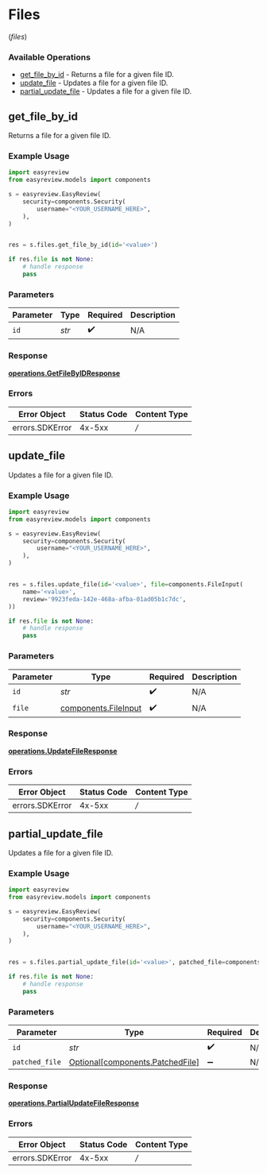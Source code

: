# Files
(*files*)

### Available Operations

* [get_file_by_id](#get_file_by_id) - Returns a file for a given file ID.
* [update_file](#update_file) - Updates a file for a given file ID.
* [partial_update_file](#partial_update_file) - Updates a file for a given file ID.

## get_file_by_id

Returns a file for a given file ID.

### Example Usage

```python
import easyreview
from easyreview.models import components

s = easyreview.EasyReview(
    security=components.Security(
        username="<YOUR_USERNAME_HERE>",
    ),
)


res = s.files.get_file_by_id(id='<value>')

if res.file is not None:
    # handle response
    pass

```

### Parameters

| Parameter          | Type               | Required           | Description        |
| ------------------ | ------------------ | ------------------ | ------------------ |
| `id`               | *str*              | :heavy_check_mark: | N/A                |


### Response

**[operations.GetFileByIDResponse](../../models/operations/getfilebyidresponse.md)**
### Errors

| Error Object    | Status Code     | Content Type    |
| --------------- | --------------- | --------------- |
| errors.SDKError | 4x-5xx          | */*             |

## update_file

Updates a file for a given file ID.

### Example Usage

```python
import easyreview
from easyreview.models import components

s = easyreview.EasyReview(
    security=components.Security(
        username="<YOUR_USERNAME_HERE>",
    ),
)


res = s.files.update_file(id='<value>', file=components.FileInput(
    name='<value>',
    review='9923feda-142e-468a-afba-01ad05b1c7dc',
))

if res.file is not None:
    # handle response
    pass

```

### Parameters

| Parameter                                                    | Type                                                         | Required                                                     | Description                                                  |
| ------------------------------------------------------------ | ------------------------------------------------------------ | ------------------------------------------------------------ | ------------------------------------------------------------ |
| `id`                                                         | *str*                                                        | :heavy_check_mark:                                           | N/A                                                          |
| `file`                                                       | [components.FileInput](../../models/components/fileinput.md) | :heavy_check_mark:                                           | N/A                                                          |


### Response

**[operations.UpdateFileResponse](../../models/operations/updatefileresponse.md)**
### Errors

| Error Object    | Status Code     | Content Type    |
| --------------- | --------------- | --------------- |
| errors.SDKError | 4x-5xx          | */*             |

## partial_update_file

Updates a file for a given file ID.

### Example Usage

```python
import easyreview
from easyreview.models import components

s = easyreview.EasyReview(
    security=components.Security(
        username="<YOUR_USERNAME_HERE>",
    ),
)


res = s.files.partial_update_file(id='<value>', patched_file=components.PatchedFile())

if res.file is not None:
    # handle response
    pass

```

### Parameters

| Parameter                                                                  | Type                                                                       | Required                                                                   | Description                                                                |
| -------------------------------------------------------------------------- | -------------------------------------------------------------------------- | -------------------------------------------------------------------------- | -------------------------------------------------------------------------- |
| `id`                                                                       | *str*                                                                      | :heavy_check_mark:                                                         | N/A                                                                        |
| `patched_file`                                                             | [Optional[components.PatchedFile]](../../models/components/patchedfile.md) | :heavy_minus_sign:                                                         | N/A                                                                        |


### Response

**[operations.PartialUpdateFileResponse](../../models/operations/partialupdatefileresponse.md)**
### Errors

| Error Object    | Status Code     | Content Type    |
| --------------- | --------------- | --------------- |
| errors.SDKError | 4x-5xx          | */*             |
